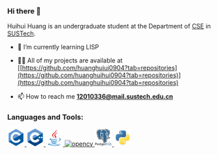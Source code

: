 ### Hi there 👋
Huihui Huang is an undergraduate student at the Department of [CSE](http://cse.sustech.edu.cn/) in [SUSTech](https://sustech.edu.cn/en/).

<!-- 🔭 I’m currently working on **WASM VM vulnerability** -->

- 🌱 I’m currently learning LISP

- 👨‍💻 All of my projects are available at [[https://github.com/huanghuiui0904?tab=repositories](https://github.com/huanghuihui0904?tab=repositories)](https://github.com/huanghuihui0904?tab=repositories)

<!-- 📝 I regularly write articles on [https://www.zhihu.com/people/YeeTone_WANG](https://www.zhihu.com/people/YeeTone_WANG) -->

- 📫 How to reach me **12010336@mail.sustech.edu.cn**

<!-- ⚡ This is my first website: **CS102A@SUSTech@Java http://sustechcs102a.xyz/** -->


<h3 align="left">Languages and Tools:</h3>
<p align="left"> 
<a href="https://www.cprogramming.com/" target="_blank"> <img src="https://raw.githubusercontent.com/devicons/devicon/master/icons/c/c-original.svg" alt="c" width="40" height="40"/> </a> 
<a href="https://www.w3schools.com/cpp/" target="_blank"> <img src="https://raw.githubusercontent.com/devicons/devicon/master/icons/cplusplus/cplusplus-original.svg" alt="cplusplus" width="40" height="40"/> </a> 
<a href="https://www.java.com" target="_blank"> <img src="https://raw.githubusercontent.com/devicons/devicon/master/icons/java/java-original.svg" alt="java" width="40" height="40"/> </a> 
<a href="https://opencv.org/" target="_blank"> <img src="https://www.vectorlogo.zone/logos/opencv/opencv-icon.svg" alt="opencv" width="40" height="40"/> </a> <a href="https://www.postgresql.org" target="_blank"> <img src="https://raw.githubusercontent.com/devicons/devicon/master/icons/postgresql/postgresql-original-wordmark.svg" alt="postgresql" width="40" height="40"/> </a> 
<a href="https://www.python.org" target="_blank"> <img src="https://raw.githubusercontent.com/devicons/devicon/master/icons/python/python-original.svg" alt="python" width="40" height="40"/> </a> </p>

<!-- 
以下都注释了
<p><img align="left" src="https://github-readme-stats.vercel.app/api/top-langs?username=yeetone&show_icons=true&locale=en&layout=compact" alt="yeetone" /></p>

<p>&nbsp;<img align="center" src="https://github-readme-stats.vercel.app/api?username=yeetone&show_icons=true&locale=en" alt="yeetone" /></p>

<p><img align="center" src="https://github-readme-streak-stats.herokuapp.com/?user=yeetone&" alt="yeetone" /></p> 

## Research Area:
- WebAssembly
- Software Automated Testing
- JVM and its Implementation
- Web Browsers

## Work Experience
- 2019Fall-2020Spring: Public Welfare of Zhixin Communist Youth League
- 2020Summer: Student Assistance of Zhixin College
- 2020Fall-2021Spring: Senior Monitor of Zhixin Class 2002
- 2020Fall: Maintenance of Arch Online Judge System
- 2021Spring: Student Assistance of CS102A(Introduction to Computer Programming A)
- 2021Fall: Student Assistance of CS107(Introduction to Computer Programming A(H))
- 2021Fall: Maintenance of [JAnswer System](http://sustechcs102a.xyz/)
- 2022Spring: Student Assistance of CS102A(Introduction to Computer Programming A)
- 2022Fall: Student Assistance of CS205(C/C++ Program Design)
- 2022Fall: Student Assistance of CS309(OOAD, Object Oriented Analysis Design)

## Personal Project List in SUSTech
> 2019 Fall
- CS102A Introduction to Computer Programming A
  - Chinese Chess, 95/100
> 2020 Fall
- CS201 Discrete Mathematics
  - XOR Random Number, 70/100
- CS205 C/C++ Program Design
  - Matrix Multiplication, 88/100
  - CNN by C++, 88/100
- CS207 Digit Design
  - Vending Machine by Verilog, 98/100
> 2021 Spring
- CS202 Computer Organization
  - CPU Design by Verilog, 109/100
- CS307 Database Principle
  - Database Acceleration, 98/100
  - Database Interface Implementation, 95/100
> 2021 Fall
- CS303 Artificial Intelligence
  - Othello AI Design, 94/100
  - Path Optimization, 90/100
  - Model Compression, 100/100
- CS309 OOAD
  - Alternative OJ JCoder, 100/100
> 2022 Spring
- CS304 Software Engineering
  - Bug Fixing and Github Using, 99/100
- CS305 Computer Network
  - Distributed CDN, 110/100
- CS306 Data Mining
  - Taxi Data Virtualization, 94/100

## Awards
- 2019 SUSTech Freshman Scholarship, second prize（南科大新生奖学金二等奖）
- 2019 SUSTech Student Scholarship, first prize（南科大优秀学生奖学金一等奖）
- 2019 Zhixin Star Scholarship（致新之星奖学金）
- 2020 SUSTech Student Scholarship, first prize（南科大优秀学生奖学金一等奖）
- 2020 Guangdong League Cup English Writing Competition, first Prize（广东省联盟杯英语写作比赛省级一等奖）
- 2020 Zhixin Semester Progress Scholarship（致新学期进步奖）
- 2020 Zhixin Senior Monitor Scholarship（致新优秀大学长奖）
- 2021 Spring CS Excellent Student Assistance（计算机系优秀学生助理）
- 2021 Fall CS Excellent Student Assistance（计算机系优秀学生助理）
-->

<!--
**huanghuihui0904/huanghuihui0904** is a ✨ _special_ ✨ repository because its `README.md` (this file) appears on your GitHub profile.

Here are some ideas to get you started:

- 🔭 I’m currently working on ...
- 🌱 I’m currently learning ...
- 👯 I’m looking to collaborate on ...
- 🤔 I’m looking for help with ...
- 💬 Ask me about ...
- 📫 How to reach me: ...
- 😄 Pronouns: ...
- ⚡ Fun fact: ...
-->
